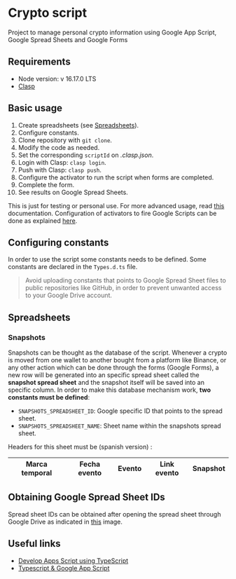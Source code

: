 # Crypto script

Project to manage personal crypto information using Google App Script, Google Spread Sheets and Google Forms

## Requirements

- Node version: v 16.17.0 LTS
- [Clasp](https://developers.google.com/apps-script/guides/clasp)

## Basic usage

1. Create spreadsheets (see [Spreadsheets](#spreadsheets)).
2. Configure constants.
3. Clone repository with `git clone`.
4. Modify the code as needed.
5. Set the corresponding `scriptId` on *.clasp.json*.
6. Login with Clasp: `clasp login`.
7. Push with Clasp: `clasp push`.
8. Configure the activator to run the script when forms are completed.
9. Complete the form.
10. See results on Google Spread Sheets.

This is just for testing or personal use. For more advanced usage, read [this](https://github.com/brunopk/crypto-app-script/blob/main/doc/deployments.md) documentation. Configuration of activators to fire Google Scripts can be done as explained [here](https://user-images.githubusercontent.com/6526093/186764687-1fdcf48b-7691-4872-8a0a-4b557e8c95c9.png).

## Configuring constants

In order to use the script some constants needs to be defined. Some constants are declared in the `Types.d.ts` file.

> Avoid uploading constants that points to Google Spread Sheet files to public repositories like GitHub, in order to prevent unwanted access to your Google Drive account.

## Spreadsheets

### Snapshots

Snapshots can be thought as the database of the script. Whenever a crypto is moved from one wallet to another bought from a platform like Binance, or any other action which can be done through the forms (Google Forms), a new row will be generated into an specific spread sheet called the **snapshot spread sheet** and the snapshot itself will be saved into an specific column. In order to make this database mechanism work, **two constants must be defined**:

- `SNAPSHOTS_SPREADSHEET_ID`: Google specific ID that points to the spread sheet.
- `SNAPSHOTS_SPREADSHEET_NAME`: Sheet name within the snapshots spread sheet.

Headers for this sheet must be (spanish version) : 

| Marca temporal | Fecha evento | Evento | Link evento | Snapshot |
|--------------|:------------:|:------:|:-----------:|----------|

## Obtaining Google Spread Sheet IDs

Spread sheet IDs can be obtained after opening the spread sheet through Google Drive as indicated in [this](https://github.com/brunopk/crypto-script/blob/draft/doc/screenshot_1.png) image.

## Useful links

- [Develop Apps Script using TypeScript](https://developers.google.com/apps-script/guides/typescript)
- [Typescript & Google App Script](https://medium.com/analytics-vidhya/typescript-in-google-app-script-f0f10c7225de)
